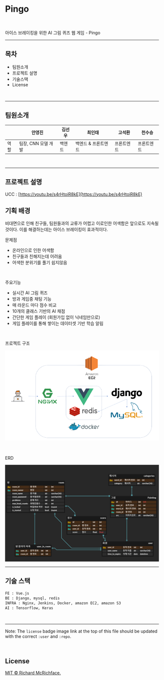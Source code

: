 # **Pingo**

</br>

아이스 브레이킹을 위한 AI 그림 퀴즈 웹 게임 - Pingo


---
## **목차**

- 팀원소개
- 프로젝트 설명
- 기술스택
- License

</br>

---

## **팀원소개**

|  | 안영진 | 김선우 | 최인태 | 고석환 | 천수승 |
| --- | --- | --- | --- | --- | --- | 
| 역할 | 팀장, CNN 모델 개발 | 백엔드 | 백엔드 & 프론트엔드| 프론트엔드 | 프론트엔드 |

</br>

---
## **프로젝트 설명**

UCC : [https://youtu.be/s4rHtoiR8kE](https://youtu.be/s4rHtoiR8kE)


## 기획 배경

비대면으로 인해 친구들, 팀원들과의 교류가 어렵고 이로인한 어색함은 앞으로도 지속될 것이다. 이를 해결하는데는 아이스 브레이킹이 효과적이다.


문제점
- 온라인으로 인한 어색함
- 친구들과 친해지는데 어려움
- 어색한 분위기를 풀기 쉽지않음


</br>

주요기능

- 실시간 AI 그림 퀴즈
- 방과 게임중 채팅 기능
- 매 라운드 마다 점수 비교
- 10개의 클래스 기반의 AI 채점
- 간단한 게임 플레이 (회원가입 없이 닉네임만으로)
- 게임 플레이를 통해 쌓이는 데이터셋 기반 학습 알림

</br>

프로젝트 구조

![프로젝트구조](https://github.com/ayj8655/Readme_Images/blob/main/pingo/%ED%94%84%EB%A1%9C%EC%A0%9D%ED%8A%B8%20%EA%B5%AC%EC%A1%B0.png?raw=true)

<br>

ERD

![ERD](https://github.com/ayj8655/Readme_Images/blob/main/pingo/%ED%95%91%EA%B3%A0_ERD.PNG?raw=true)
<br>

---
## **기술 스택**

```
FE : Vue.js
BE : Django, mysql, redis
INFRA : Nginx, Jenkins, Docker, amazon EC2, amazon S3
AI : Tensorflow, Keras

```

</br>

---


Note: The `license` badge image link at the top of this file should be updated with the correct `:user` and `:repo`.

</br>


## **License**

[MIT © Richard McRichface.](https://www.notion.so/LICENSE)
